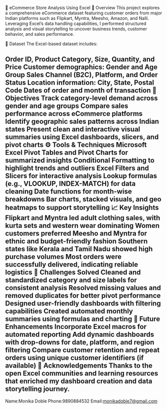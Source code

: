 🛒 eCommerce Store Analysis Using Excel
📌 Overview
This project explores a comprehensive eCommerce dataset featuring customer orders from major Indian platforms such as Flipkart, Myntra, Meesho, Amazon, and Nalli. Leveraging Excel’s data handling capabilities, I performed structured analysis and visual storytelling to uncover business trends, customer behavior, and sales performance.

📂 Dataset
The Excel-based dataset includes:

Order ID, Product Category, Size, Quantity, and Price
Customer demographics: Gender and Age Group
Sales Channel (B2C), Platform, and Order Status
Location information: City, State, Postal Code
Dates of order and month of transaction
🎯 Objectives
Track category-level demand across gender and age groups
Compare sales performance across eCommerce platforms
Identify geographic sales patterns across Indian states
Present clean and interactive visual summaries using Excel dashboards, slicers, and pivot charts
⚙ Tools & Techniques
Microsoft Excel
Pivot Tables and Pivot Charts for summarized insights
Conditional Formatting to highlight trends and outliers
Excel Filters and Slicers for interactive analysis
Lookup formulas (e.g., VLOOKUP, INDEX-MATCH) for data cleaning
Date functions for month-wise breakdowns
Bar charts, stacked visuals, and geo heatmaps to support storytelling
📈 Key Insights
Flipkart and Myntra led adult clothing sales, with kurta sets and western wear dominating
Women customers preferred Meesho and Myntra for ethnic and budget-friendly fashion
Southern states like Kerala and Tamil Nadu showed high purchase volumes
Most orders were successfully delivered, indicating reliable logistics
🔧 Challenges Solved
Cleaned and standardized category and size labels for consistent analysis
Resolved missing values and removed duplicates for better pivot performance
Designed user-friendly dashboards with filtering capabilities
Created automated monthly summaries using formulas and charting
🚀 Future Enhancements
Incorporate Excel macros for automated reporting
Add dynamic dashboards with drop-downs for date, platform, and region filtering
Compare customer retention and repeat orders using unique customer identifiers (if available)
🙌 Acknowledgements
Thanks to the open Excel communities and learning resources that enriched my dashboard creation and data storytelling journey.
-----
Name:Monika Doble
Phone:9890884532
Email:monikadoble7@gmail.com
